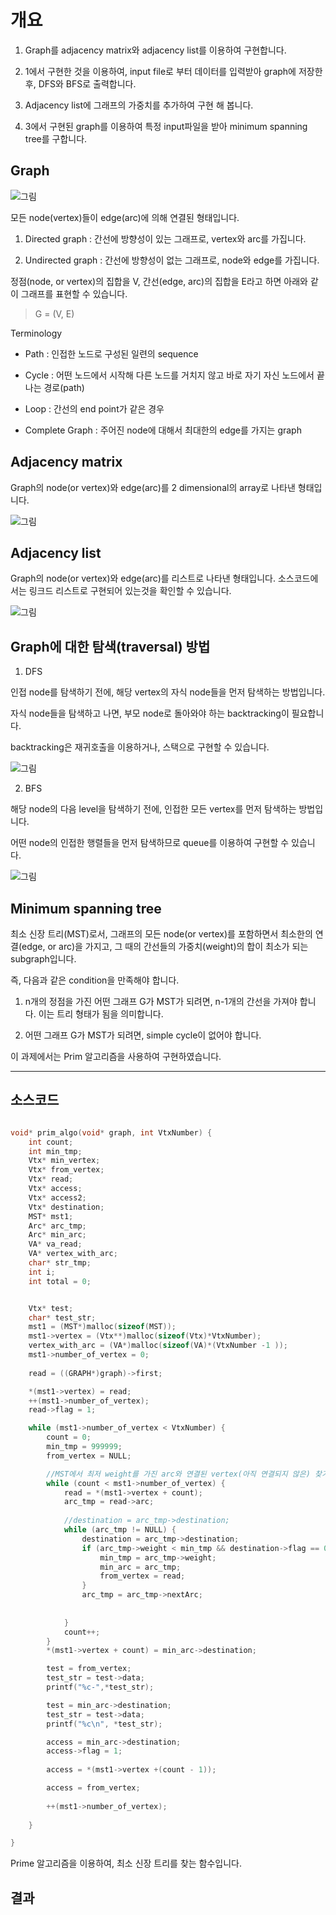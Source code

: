 # 개요

1. Graph를 adjacency matrix와 adjacency list를 이용하여 구현합니다.

2. 1에서 구현한 것을 이용하여, input file로 부터 데이터를 입력받아 graph에 저장한 후, DFS와 BFS로 출력합니다.

3. Adjacency list에 그래프의 가중치를 추가하여 구현 해 봅니다.

4. 3에서 구현된 graph를 이용하여 특정 input파일을 받아 minimum spanning tree를 구합니다.

## Graph

![그림](./image/graphs.png)

 모든 node(vertex)들이 edge(arc)에 의해 연결된 형태입니다. 

1. Directed graph : 간선에 방향성이 있는 그래프로, vertex와 arc를 가집니다.

2. Undirected graph : 간선에 방향성이 없는 그래프로, node와 edge를 가집니다.

정점(node, or vertex)의 집합을 V, 간선(edge, arc)의 집합을 E라고 하면 아래와 같이 그래프를 표현할 수 있습니다.

> G = (V, E) 

Terminology

* Path : 인접한 노드로 구성된 일련의 sequence

* Cycle : 어떤 노드에서 시작해 다른 노드를 거치지 않고 바로 자기 자신 노드에서 끝나는 경로(path)

* Loop : 간선의 end point가 같은 경우

* Complete Graph : 주어진 node에 대해서 최대한의 edge를 가지는 graph

## Adjacency matrix

Graph의 node(or vertex)와 edge(arc)를 2 dimensional의 array로 나타낸 형태입니다.

![그림](./image/adjmat.png)

## Adjacency list

Graph의 node(or vertex)와 edge(arc)를 리스트로 나타낸 형태입니다. 소스코드에서는 링크드 리스트로 구현되어 있는것을 확인할 수 있습니다.

![그림](./image/adjlist.png)

## Graph에 대한 탐색(traversal) 방법

1. DFS

인접 node를 탐색하기 전에, 해당 vertex의 자식 node들을 먼저 탐색하는 방법입니다.

자식 node들을 탐색하고 나면, 부모 node로 돌아와야 하는 backtracking이 필요합니다.

backtracking은 재귀호출을 이용하거나, 스택으로 구현할 수 있습니다.

![그림](dfs.png)

2. BFS

해당 node의 다음 level을 탐색하기 전에, 인접한 모든 vertex를 먼저 탐색하는 방법입니다.

어떤 node의 인접한 행렬들을 먼저 탐색하므로 queue를 이용하여 구현할 수 있습니다.

![그림](bfs.png)

## Minimum spanning tree

최소 신장 트리(MST)로서, 그래프의 모든 node(or vertex)를 포함하면서 최소한의 연결(edge, or arc)을 가지고, 그 때의 간선들의 가중치(weight)의 합이 최소가 되는 subgraph입니다.

즉, 다음과 같은 condition을 만족해야 합니다.

1. n개의 정점을 가진 어떤 그래프 G가 MST가 되려면, n-1개의 간선을 가져야 합니다. 이는 트리 형태가 됨을 의미합니다.

2. 어떤 그래프 G가 MST가 되려면, simple cycle이 없어야 합니다.

이 과제에서는 Prim 알고리즘을 사용하여 구현하였습니다.


***

## 소스코드

```c

```


```c
void* prim_algo(void* graph, int VtxNumber) {
	int count;
	int min_tmp;
	Vtx* min_vertex;
	Vtx* from_vertex;
	Vtx* read;
	Vtx* access;
	Vtx* access2;
	Vtx* destination;
	MST* mst1;
	Arc* arc_tmp;
	Arc* min_arc;
	VA* va_read;
	VA* vertex_with_arc;
	char* str_tmp;
	int i;
	int total = 0;


	Vtx* test;
	char* test_str;
	mst1 = (MST*)malloc(sizeof(MST));
	mst1->vertex = (Vtx**)malloc(sizeof(Vtx)*VtxNumber);
	vertex_with_arc = (VA*)malloc(sizeof(VA)*(VtxNumber -1 ));
	mst1->number_of_vertex = 0;
	
	read = ((GRAPH*)graph)->first;

	*(mst1->vertex) = read;
	++(mst1->number_of_vertex);
	read->flag = 1;

	while (mst1->number_of_vertex < VtxNumber) {
		count = 0;
		min_tmp = 999999; 
		from_vertex = NULL;

		//MST에서 최저 weight를 가진 arc와 연결된 vertex(아직 연결되지 않은) 찾기
		while (count < mst1->number_of_vertex) {
			read = *(mst1->vertex + count);
			arc_tmp = read->arc;
			
			//destination = arc_tmp->destination;
			while (arc_tmp != NULL) {
				destination = arc_tmp->destination;
				if (arc_tmp->weight < min_tmp && destination->flag == 0) {
					min_tmp = arc_tmp->weight;
					min_arc = arc_tmp;
					from_vertex = read;
				}
				arc_tmp = arc_tmp->nextArc;
				
				
			}
			count++;
		}
		*(mst1->vertex + count) = min_arc->destination;

		test = from_vertex;
		test_str = test->data;
		printf("%c-",*test_str);

		test = min_arc->destination;
		test_str = test->data;
		printf("%c\n", *test_str);

		access = min_arc->destination;
		access->flag = 1;
		
		access = *(mst1->vertex +(count - 1));

		access = from_vertex;
		
		++(mst1->number_of_vertex);
		
	}

}
```

Prime 알고리즘을 이용하여, 최소 신장 트리를 찾는 함수입니다.

## 결과